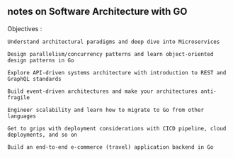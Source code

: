 ## notes on Software Architecture with GO

Objectives :

    Understand architectural paradigms and deep dive into Microservices

    Design parallelism/concurrency patterns and learn object-oriented design patterns in Go

    Explore API-driven systems architecture with introduction to REST and GraphQL standards

    Build event-driven architectures and make your architectures anti-fragile

    Engineer scalability and learn how to migrate to Go from other languages

    Get to grips with deployment considerations with CICD pipeline, cloud deployments, and so on

    Build an end-to-end e-commerce (travel) application backend in Go
